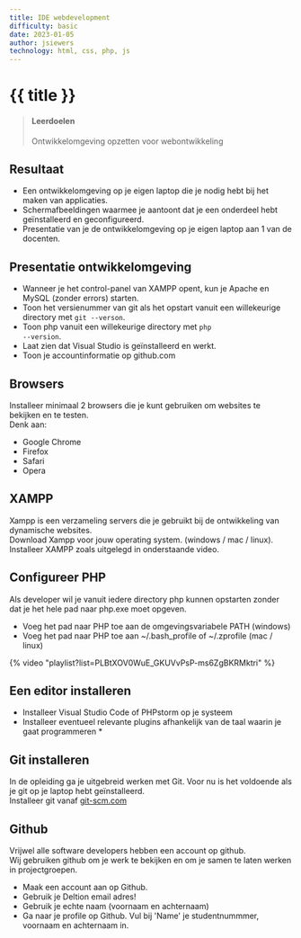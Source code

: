 ```yaml
---
title: IDE webdevelopment
difficulty: basic
date: 2023-01-05
author: jsiewers
technology: html, css, php, js
---
```



# {{ title }}

> #### Leerdoelen
> Ontwikkelomgeving opzetten voor webontwikkeling

## Resultaat
* Een ontwikkelomgeving op je eigen laptop die je nodig hebt bij het maken van applicaties.
* Schermafbeeldingen waarmee je aantoont dat je een onderdeel hebt geïnstalleerd en geconfigureerd.
* Presentatie van je de ontwikkelomgeving op je eigen laptop aan 1 van de docenten.

## Presentatie ontwikkelomgeving
- Wanneer je het control-panel van XAMPP opent, kun je Apache en MySQL (zonder errors) starten. 
- Toon het versienummer van git als het opstart vanuit een willekeurige directory met <code>git --verson</code>.
- Toon php vanuit een willekeurige directory met <code>php --version</code>.
- Laat zien dat Visual Studio is geïnstalleerd en werkt.
- Toon je accountinformatie op github.com


## Browsers
Installeer minimaal 2 browsers die je kunt gebruiken om websites te bekijken en te testen.  
Denk aan:
* Google Chrome
* Firefox
* Safari
* Opera

## XAMPP
Xampp is een verzameling servers die je gebruikt bij de ontwikkeling van dynamische websites.  
Download Xampp voor jouw operating system. (windows / mac / linux).  
Installeer XAMPP zoals uitgelegd in onderstaande video.

## Configureer PHP
Als developer wil je vanuit iedere directory php kunnen opstarten zonder dat je het hele pad naar php.exe moet opgeven.
* Voeg het pad naar PHP toe aan de omgevingsvariabele PATH (windows)
* Voeg het pad naar PHP toe aan ~/.bash_profile of ~/.zprofile (mac / linux)

{% video "playlist?list=PLBtXOV0WuE_GKUVvPsP-ms6ZgBKRMktri" %}

## Een editor installeren
* Installeer Visual Studio Code of PHPstorm op je systeem
* Installeer eventueel relevante plugins afhankelijk van de taal waarin je gaat programmeren
    * 
## Git installeren
In de opleiding ga je uitgebreid werken met Git. Voor nu is het voldoende als je git op je laptop hebt geïnstalleerd.  
Installeer git vanaf [git-scm.com](https://git-scm.com)

## Github
Vrijwel alle software developers hebben een account op github.  
Wij gebruiken github om je werk te bekijken en om je samen te laten werken in projectgroepen.
* Maak een account aan op Github.
* Gebruik je Deltion email adres!
* Gebruik je echte naam (voornaam en achternaam)
* Ga naar je profile op Github. Vul bij 'Name' je studentnummmer, voornaam en achternaam in.


